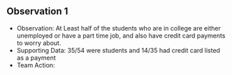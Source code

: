 ## Observation 1
* Observation: At Least half of the students who are in college are either unemployed or have a part time job, and also have credit card payments to worry about.
* Supporting Data: 35/54 were students and 14/35 had credit card listed as a payment  
* Team Action: 
